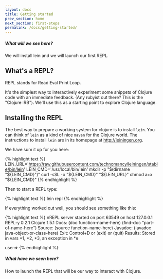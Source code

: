 ```yaml
---
layout: docs
title: Getting started
prev_section: home
next_section: first-steps
permalink: /docs/getting-started/
---
```


<div class="note">
  <h5>What will we see here?</h5>
  <p>We will install lein and we will launch our first REPL.</p>
</div>

## What's a REPL?

REPL stands for Read Eval Print Loop.

It's the simplest way to interactively experiment some snippets of Clojure code with an immediate feedback.
(Any rubyist out there? This is the "Clojure IRB").
We'll use this as a starting point to explore Clojure language.

## Installing the REPL

The best way to prepare a working system for clojure is to install
`lein`. You can think of `lein` as a kind of nice `maven` for the
Clojure world. The instructions to install `lein` are in its homepage
at <http://leiningen.org>.

We have sum it up for you here:

{% highlight text %}
LEIN_URL='https://raw.githubusercontent.com/technomancy/leiningen/stable/bin/lein'
LEIN_CMD='/usr/local/bin/lein'
mkdir -p "$(dirname "${LEIN_CMD}")"
curl -sSL -o "${LEIN_CMD}" "${LEIN_URL}"
chmod a+x "${LEIN_CMD}"
{% endhighlight %}

Then to start a REPL type:

{% highlight text %}
lein repl
{% endhighlight %}

If everything worked out well, you should see something like this:

{% highlight text %}
nREPL server started on port 63549 on host 127.0.0.1
REPL-y 0.2.1
Clojure 1.5.1
    Docs: (doc function-name-here)
          (find-doc "part-of-name-here")
  Source: (source function-name-here)
 Javadoc: (javadoc java-object-or-class-here)
    Exit: Control+D or (exit) or (quit)
 Results: Stored in vars *1, *2, *3, an exception in *e

user=>
{% endhighlight %}

<div class="note">
 <h5>What have we seen here?</h5>
 How to launch the REPL that will be our way to interact with Clojure.
</div>